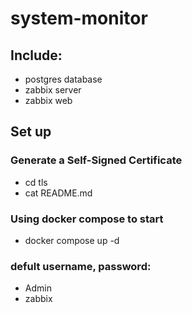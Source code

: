 # system-monitor

## Include:
 - postgres database
 - zabbix server
 - zabbix web

## Set up

### Generate a Self-Signed Certificate
 - cd tls
 - cat README.md

### Using docker compose to start
 - docker compose up -d

### defult username, password: 
 - Admin
 - zabbix